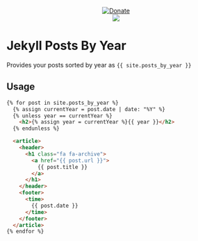 <p align=center>
  <a href=https://goo.gl/BhrgjW>
    <img src=https://envygeeks.io/badges/paypal-large_1.png alt=Donate>
  </a>
  <br>
  <a href=https://travis-ci.org/envygeeks/jekyll-posts_by_year>
    <img src="https://travis-ci.org/envygeeks/jekyll-posts_by_year.svg?branch=master">
  </a>
</div>

# Jekyll Posts By Year

Provides your posts sorted by year as `{{ site.posts_by_year }}`

## Usage

```html
{% for post in site.posts_by_year %}
  {% assign currentYear = post.date | date: "%Y" %}
  {% unless year == currentYear %}
    <h2>{% assign year = currentYear %}{{ year }}</h2>
  {% endunless %}

  <article>
    <header>
      <h1 class="fa fa-archive">
        <a href="{{ post.url }}">
          {{ post.title }}
        </a>
      </h1>
    </header>
    <footer>
      <time>
        {{ post.date }}
      </time>
    </footer>
  </article>
{% endfor %}
```
